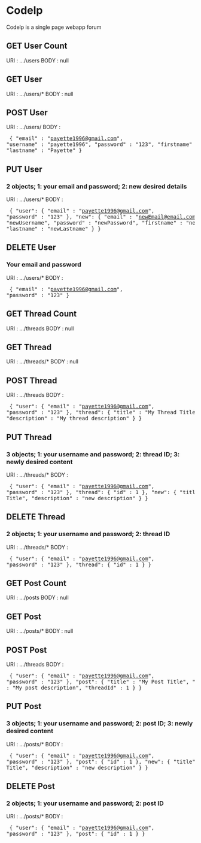 # Codelp
Codelp is a single page webapp forum



## GET User Count
URI : .../users
BODY : null

## GET User
URI : .../users/*
BODY : null

## POST User
URI : .../users/
BODY : 
    <pre>
    {
        "email" : "payette1996@gmail.com",
        "username" : "payette1996",
        "password" : "123",
        "firstname" : "Louis",
        "lastname" : "Payette"
    }
    </pre>

## PUT User
### 2 objects; 1: your email and password; 2: new desired details
URI : .../users/*
BODY : 
    <pre>
    {
        "user": {
            "email" : "payette1996@gmail.com",
            "password" : "123"
        },
        "new": {
            "email" : "newEmail@email.com",
            "username" : "newUsername",
            "password" : "newPassword",
            "firstname" : "newFirstname",
            "lastname" : "newLastname"
        }
    }
    </pre>

## DELETE User
### Your email and password
URI : .../users/*
BODY : 
    <pre>
    {
        "email" : "payette1996@gmail.com",
        "password" : "123"
    }
    </pre>


## GET Thread Count
URI : .../threads
BODY : null

## GET Thread
URI : .../threads/*
BODY : null

## POST Thread
URI : .../threads
BODY : 
    <pre>
    {
        "user": {
            "email" : "payette1996@gmail.com",
            "password" : "123"
        },
        "thread": {
            "title" : "My Thread Title",
            "description" : "My thread description"
        }
    }
    </pre>

## PUT Thread
### 3 objects; 1: your username and password; 2: thread ID; 3: newly desired content
URI : .../threads/*
BODY : 
    <pre>
    {
        "user": {
            "email" : "payette1996@gmail.com",
            "password" : "123"
        },
        "thread": {
            "id" : 1
        },
        "new": {
            "title" : "New Title",
            "description" : "new description"
        }
    }
    </pre>


## DELETE Thread
### 2 objects; 1: your username and password; 2: thread ID
URI : .../threads/*
BODY : 
    <pre>
    {
        "user": {
            "email" : "payette1996@gmail.com",
            "password" : "123"
        },
        "thread": {
            "id" : 1
        }
    }
    </pre>



## GET Post Count
URI : .../posts
BODY : null

## GET Post
URI : .../posts/*
BODY : null

## POST Post
URI : .../threads
BODY : 
    <pre>
    {
        "user": {
            "email" : "payette1996@gmail.com",
            "password" : "123"
        },
        "post": {
            "title" : "My Post Title",
            "description" : "My post description",
            "threadId" : 1
        }
    }
    </pre>

## PUT Post
### 3 objects; 1: your username and password; 2: post ID; 3: newly desired content
URI : .../posts/*
BODY : 
    <pre>
    {
        "user": {
            "email" : "payette1996@gmail.com",
            "password" : "123"
        },
        "post": {
            "id" : 1
        },
        "new": {
            "title" : "New Title",
            "description" : "new description"
        }
    }
    </pre>


## DELETE Post
### 2 objects; 1: your username and password; 2: post ID
URI : .../posts/*
BODY : 
    <pre>
    {
        "user": {
            "email" : "payette1996@gmail.com",
            "password" : "123"
        },
        "post": {
            "id" : 1
        }
    }
    </pre>